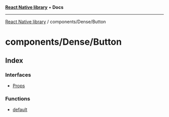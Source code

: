 [**React Native library**](../../../index.md) • **Docs**

***

[React Native library](../../../modules.md) / components/Dense/Button

# components/Dense/Button

## Index

### Interfaces

- [Props](interfaces/Props.md)

### Functions

- [default](functions/default.md)
